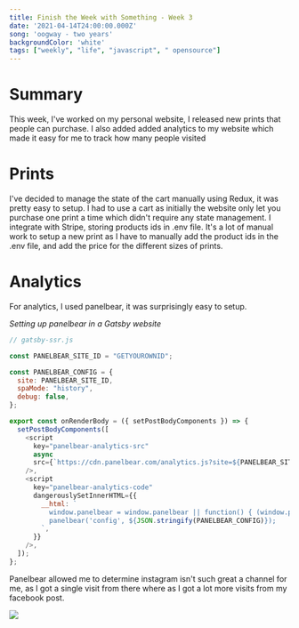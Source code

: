 ```yaml
---
title: Finish the Week with Something - Week 3
date: '2021-04-14T24:00:00.000Z'
song: 'oogway - two years'
backgroundColor: 'white'
tags: ["weekly", "life", "javascript", " opensource"]
---
```

# Summary
This week, I've worked on my personal website, I released new prints that people can purchase. I also added added analytics to my website which made it easy for me to track how many people visited 

# Prints
I've decided to manage the state of the cart manually using Redux, it was pretty easy to setup. I had to
use a cart as initially the website only let you purchase one print a time which didn't require any
state management. I integrate with Stripe, storing products ids in .env file. It's a lot of manual
work to setup a new print as I have to manually add the product ids in the .env file, and add the price
for the different sizes of prints.

# Analytics
For analytics, I used panelbear, it was surprisingly easy to setup. 

*Setting up panelbear in a Gatsby website*
```javascript
// gatsby-ssr.js

const PANELBEAR_SITE_ID = "GETYOUROWNID";

const PANELBEAR_CONFIG = {
  site: PANELBEAR_SITE_ID,
  spaMode: "history",
  debug: false,
};

export const onRenderBody = ({ setPostBodyComponents }) => {
  setPostBodyComponents([
    <script
      key="panelbear-analytics-src"
      async
      src={`https://cdn.panelbear.com/analytics.js?site=${PANELBEAR_SITE_ID}`}
    />,
    <script
      key="panelbear-analytics-code"
      dangerouslySetInnerHTML={{
        __html: `
          window.panelbear = window.panelbear || function() { (window.panelbear.q = window.panelbear.q || []).push(arguments); };
          panelbear('config', ${JSON.stringify(PANELBEAR_CONFIG)});
        `,
      }}
    />,
  ]);
};
```

Panelbear allowed me to determine instagram
isn't such great a channel for me, as I got a single visit from there where as I got a lot more
visits from my facebook post.

![](./channel.png)